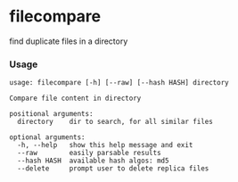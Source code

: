 # filecompare
find duplicate files in a directory

### Usage

```
usage: filecompare [-h] [--raw] [--hash HASH] directory

Compare file content in directory

positional arguments:
  directory    dir to search, for all similar files

optional arguments:
  -h, --help   show this help message and exit
  --raw        easily parsable results
  --hash HASH  available hash algos: md5
  --delete     prompt user to delete replica files
```

